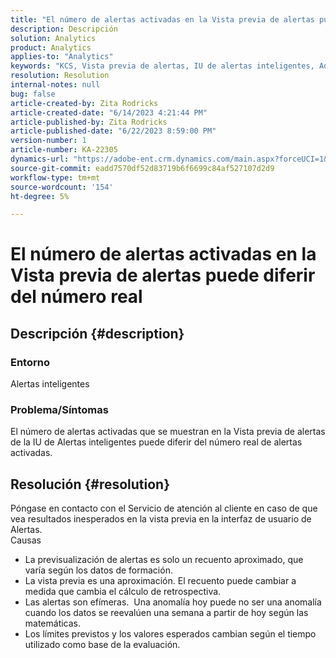 ```yaml
---
title: "El número de alertas activadas en la Vista previa de alertas puede diferir del número real"
description: Descripción
solution: Analytics
product: Analytics
applies-to: "Analytics"
keywords: "KCS, Vista previa de alertas, IU de alertas inteligentes, Adobe Analytics"
resolution: Resolution
internal-notes: null
bug: false
article-created-by: Zita Rodricks
article-created-date: "6/14/2023 4:21:44 PM"
article-published-by: Zita Rodricks
article-published-date: "6/22/2023 8:59:00 PM"
version-number: 1
article-number: KA-22305
dynamics-url: "https://adobe-ent.crm.dynamics.com/main.aspx?forceUCI=1&pagetype=entityrecord&etn=knowledgearticle&id=76121687-cf0a-ee11-8f6e-6045bd006239"
source-git-commit: eadd7570df52d83719b6f6699c84af527107d2d9
workflow-type: tm+mt
source-wordcount: '154'
ht-degree: 5%

---
```


# El número de alertas activadas en la Vista previa de alertas puede diferir del número real

## Descripción {#description}


### Entorno

Alertas inteligentes



### <b>Problema/Síntomas</b>

El número de alertas activadas que se muestran en la Vista previa de alertas de la IU de Alertas inteligentes puede diferir del número real de alertas activadas.






## Resolución {#resolution}


Póngase en contacto con el Servicio de atención al cliente en caso de que vea resultados inesperados en la vista previa en la interfaz de usuario de Alertas.
<br>Causas<br>
- La previsualización de alertas es solo un recuento aproximado, que varía según los datos de formación.
- La vista previa es una aproximación. El recuento puede cambiar a medida que cambia el cálculo de retrospectiva.
- Las alertas son efímeras.  Una anomalía hoy puede no ser una anomalía cuando los datos se reevalúen una semana a partir de hoy según las matemáticas.
- Los límites previstos y los valores esperados cambian según el tiempo utilizado como base de la evaluación.

